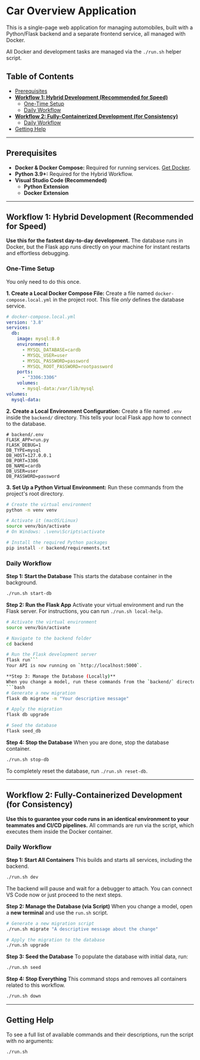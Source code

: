 # Car Overview Application

This is a single-page web application for managing automobiles, built with a Python/Flask backend and a separate frontend service, all managed with Docker.

All Docker and development tasks are managed via the `./run.sh` helper script.

## Table of Contents
- [Prerequisites](#prerequisites)
- [**Workflow 1: Hybrid Development (Recommended for Speed)**](#workflow-1-hybrid-development-recommended-for-speed)
  - [One-Time Setup](#one-time-setup)
  - [Daily Workflow](#daily-workflow)
- [**Workflow 2: Fully-Containerized Development (for Consistency)**](#workflow-2-fully-containerized-development-for-consistency)
  - [Daily Workflow](#daily-workflow-1)
- [Getting Help](#getting-help)

---

## Prerequisites
- **Docker & Docker Compose:** Required for running services. [Get Docker](https://docs.docker.com/get-docker/).
- **Python 3.9+:** Required for the Hybrid Workflow.
- **Visual Studio Code (Recommended)**
  - **Python Extension**
  - **Docker Extension**

---

## Workflow 1: Hybrid Development (Recommended for Speed)
**Use this for the fastest day-to-day development.** The database runs in Docker, but the Flask app runs directly on your machine for instant restarts and effortless debugging.

### One-Time Setup
You only need to do this once.

**1. Create a Local Docker Compose File:**
Create a file named `docker-compose.local.yml` in the project root. This file *only* defines the database service.

```yaml
# docker-compose.local.yml
version: '3.8'
services:
  db:
    image: mysql:8.0
    environment:
      - MYSQL_DATABASE=cardb
      - MYSQL_USER=user
      - MYSQL_PASSWORD=password
      - MYSQL_ROOT_PASSWORD=rootpassword
    ports:
      - "3306:3306"
    volumes:
      - mysql-data:/var/lib/mysql
volumes:
  mysql-data:
```

**2. Create a Local Environment Configuration:**
Create a file named `.env` inside the `backend/` directory. This tells your local Flask app how to connect to the database.

```
# backend/.env
FLASK_APP=run.py
FLASK_DEBUG=1
DB_TYPE=mysql
DB_HOST=127.0.0.1
DB_PORT=3306
DB_NAME=cardb
DB_USER=user
DB_PASSWORD=password
```

**3. Set Up a Python Virtual Environment:**
Run these commands from the project's root directory.

```bash
# Create the virtual environment
python -m venv venv

# Activate it (macOS/Linux)
source venv/bin/activate
# On Windows: .\venv\Scripts\activate

# Install the required Python packages
pip install -r backend/requirements.txt
```

### Daily Workflow
**Step 1: Start the Database**
This starts the database container in the background.
```bash
./run.sh start-db
```

**Step 2: Run the Flask App**
Activate your virtual environment and run the Flask server. For instructions, you can run `./run.sh local-help`.
```bash
# Activate the virtual environment
source venv/bin/activate

# Navigate to the backend folder
cd backend

# Run the Flask development server
flask run```
Your API is now running on `http://localhost:5000`.

**Step 3: Manage the Database (Locally)**
When you change a model, run these commands from the `backend/` directory (with your `venv` active).
```bash
# Generate a new migration
flask db migrate -m "Your descriptive message"

# Apply the migration
flask db upgrade

# Seed the database
flask seed_db
```

**Step 4: Stop the Database**
When you are done, stop the database container.
```bash
./run.sh stop-db
```
To completely reset the database, run `./run.sh reset-db`.

---

## Workflow 2: Fully-Containerized Development (for Consistency)
**Use this to guarantee your code runs in an identical environment to your teammates and CI/CD pipelines.** All commands are run via the script, which executes them inside the Docker container.

### Daily Workflow
**Step 1: Start All Containers**
This builds and starts all services, including the backend.
```bash
./run.sh dev
```
The backend will pause and wait for a debugger to attach. You can connect VS Code now or just proceed to the next steps.

**Step 2: Manage the Database (via Script)**
When you change a model, open a **new terminal** and use the `run.sh` script.

```bash
# Generate a new migration script
./run.sh migrate "A descriptive message about the change"

# Apply the migration to the database
./run.sh upgrade
```

**Step 3: Seed the Database**
To populate the database with initial data, run:
```bash
./run.sh seed
```

**Step 4: Stop Everything**
This command stops and removes all containers related to this workflow.
```bash
./run.sh down
```

---

## Getting Help
To see a full list of available commands and their descriptions, run the script with no arguments:
```bash
./run.sh
```

